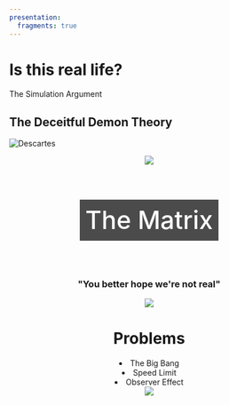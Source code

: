 ```yaml
---
presentation:
  fragments: true
---
```


<!-- slide #1 -->
<!-- <h1 style="text-align: center;">Is this real life?</h1>
<p style="text-align: center;">The Simulation Argument</p> -->
# Is this real life?
The Simulation Argument

<!-- slide #2 -->
## The Deceitful Demon Theory
![Descartes](http://blog.casper.com/wp-content/uploads/2014/07/rene-descartes.jpg)

<!-- slide vertical:true -->
<div style="text-align: center;"><img src="http://www.markstivers.com/wordpress/comics/2006-08-24%20Brains-in-vat.gif">
<!-- ![Brain in Vat](http://www.markstivers.com/wordpress/comics/2006-08-24%20Brains-in-vat.gif) -->

<!-- slide data-background-image:"http://i.imgur.com/WsGNkNh.jpg" -->
<div style="text-align: center">
  <h3 style="
    font-size: 3.2em;
    color: white;
    font-weight: 500;
    display: inline-block;
    background-color: rgba(0, 0, 0, .7);
    padding: 10px !important;">The Matrix</h3>
</div>

<!-- slide -->
<div style="text-align: center;">
  <h3>"You better hope we're not real"</h3>
  <img src="https://pi.tedcdn.com/r/pe.tedcdn.com/images/ted/2534551796ee0a2638b462ce82e33b65091b1d42_1600x1200.jpg?cb=05112016&quality=89&w=800">
</div>

<!-- slide -->
<h1>Problems</h1>
<li class="fragment">The Big Bang</li>
<li class="fragment">Speed Limit</li>
<li class="fragment">Observer Effect</li>

<!-- slide -->
<div style="text-align: center;">
<img src="http://pad3.whstatic.com/images/c/c9/Windowsboot.png">
</div>

